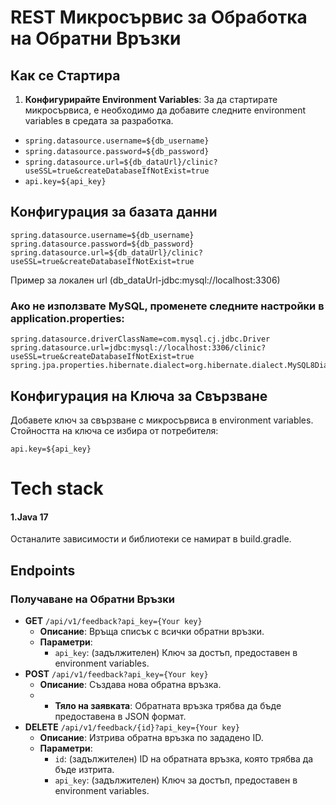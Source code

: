 # REST Микросървис за Обработка на Обратни Връзки

## Как се Стартира

1. **Конфигурирайте Environment Variables**:
   За да стартирате микросървиса, е необходимо да добавите следните environment variables в средата за разработка.
- `spring.datasource.username=${db_username}`
- `spring.datasource.password=${db_password}`
- `spring.datasource.url=${db_dataUrl}/clinic?useSSL=true&createDatabaseIfNotExist=true`
- `api.key=${api_key}`
## Конфигурация за базата данни
````
spring.datasource.username=${db_username}
spring.datasource.password=${db_password}
spring.datasource.url=${db_dataUrl}/clinic?useSSL=true&createDatabaseIfNotExist=true

````
Пример за локален url (db_dataUrl-jdbc:mysql://localhost:3306)
### Ако не използвате MySQL, променете следните настройки в application.properties:

```
spring.datasource.driverClassName=com.mysql.cj.jdbc.Driver
spring.datasource.url=jdbc:mysql://localhost:3306/clinic?useSSL=true&createDatabaseIfNotExist=true
spring.jpa.properties.hibernate.dialect=org.hibernate.dialect.MySQL8Dialect

```

## Конфигурация на Ключа за Свързване
Добавете ключ за свързване с микросървиса в environment variables. Стойността на ключа се избира от потребителя:

````
api.key=${api_key}

````

# Tech stack
#### 1.Java 17

Останалите зависимости и библиотеки се намират в build.gradle.

## Endpoints

### Получаване на Обратни Връзки

- **GET** `/api/v1/feedback?api_key={Your key}`
    - **Описание**: Връща списък с всички обратни връзки.
    - **Параметри**:
        - `api_key`: (задължителен) Ключ за достъп, предоставен в environment variables.
- **POST** `/api/v1/feedback?api_key={Your key}`
    - **Описание**: Създава нова обратна връзка.
    - - **Тяло на заявката**: Обратната връзка трябва да бъде предоставена в JSON формат.
- **DELETE** `/api/v1/feedback/{id}?api_key={Your key}`
    - **Описание**: Изтрива обратна връзка по зададено ID.
    - **Параметри**:
        - `id`: (задължителен) ID на обратната връзка, която трябва да бъде изтрита.
        - `api_key`: (задължителен) Ключ за достъп, предоставен в environment variables.
